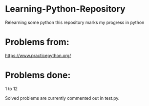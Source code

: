 # Learning-Python-Repository
Relearning some python this repository marks my progress in python

# Problems from:
https://www.practicepython.org/

# Problems done:

1 to 12

Solved problems are currently commented out in test.py.

